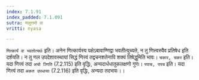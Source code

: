 ```yaml
---
index: 7.1.91
index_padded: 7.1.091
sutra: णलुत्तमो वा
vritti: nyasa

---
```

`णित्कार्यं वा भवतोत्यर्थः` इति। अनेन णित्कार्यस्य पक्षेऽबावाण्णिद्वा भवतीत्युच्यते, न तु णित्त्वस्यैव प्रतिषेध इति दर्शयति। न तु णल उपदेशावस्थायां सिद्धं णित्त्वं तद्वचनशतेनापि शक्यं तिषेद्धुमिति भावः। `चकार, चकर` इति। यदा णित्त्वं तदा `अचो ञ्णिति` (7.2.115) इति वृद्धिः, अन्यदार्धधातुकलक्षणो गुणः। `पपाच, पपच` इति। यदा णित्त्वं तदा `अकत उपधायाः` (7.2.116) इति वृद्धिः, अन्यदा तदभावः।।